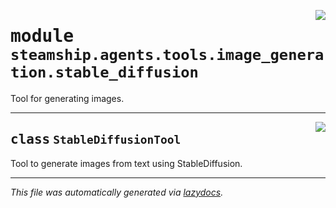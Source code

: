 <!-- markdownlint-disable -->

<a href="https://github.com/steamship-core/python-client/tree/main/src/steamship/agents/tools/image_generation/stable_diffusion.py#L0"><img align="right" style="float:right;" src="https://img.shields.io/badge/-source-cccccc?style=flat-square"></a>

# <kbd>module</kbd> `steamship.agents.tools.image_generation.stable_diffusion`
Tool for generating images. 



---

<a href="https://github.com/steamship-core/python-client/tree/main/src/steamship/agents/tools/image_generation/stable_diffusion.py#L9"><img align="right" style="float:right;" src="https://img.shields.io/badge/-source-cccccc?style=flat-square"></a>

## <kbd>class</kbd> `StableDiffusionTool`
Tool to generate images from text using StableDiffusion. 







---

_This file was automatically generated via [lazydocs](https://github.com/ml-tooling/lazydocs)._

